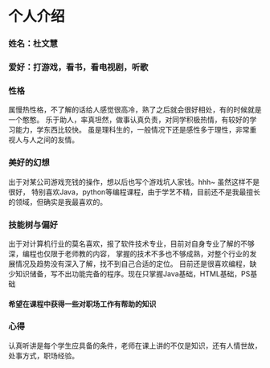 # 个人介绍
### 姓名：杜文慧
### 爱好：打游戏，看书，看电视剧，听歌
### 性格
  属慢热性格，不了解的话给人感觉很高冷，熟了之后就会很好相处，有的时候就是一个憨憨。
乐于助人，率真坦然，做事认真负责，对同学积极热情，有较好的学习能力，学东西比较快。
虽是理科生的，一般情况下还是感性多于理性，非常重视人与人之间的友情。
### 美好的幻想
  出于对某公司游戏充钱的操作，想以后也写个游戏坑人家钱。hhh~ 虽然这样不是很好，
特别喜欢Java，python等编程课程，由于学艺不精，目前还不是我最擅长的领域，但确实是我最喜欢的。
### 技能树与偏好
  出于对计算机行业的莫名喜欢，报了软件技术专业，目前对自身专业了解的不够深，编程也仅限于老师教的内容，
掌握的技术不多也不够成熟，对整个行业的发展情况及趋势没有深入了解，找不到自己合适的定位。
  目前还是很喜欢编程，缺少知识储备，写不出功能完备的程序。现在只掌握Java基础，HTML基础，PS基础
#### 希望在课程中获得一些对职场工作有帮助的知识
### 心得
  认真听讲是每个学生应具备的条件，老师在课上讲的不仅是知识，还有人情世故，处事方式，职场经验。
